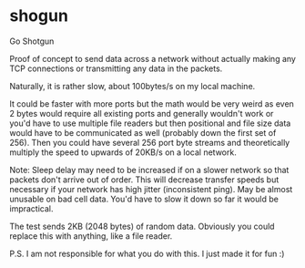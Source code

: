 # shogun
Go Shotgun

Proof of concept to send data across a network without actually making any TCP connections or transmitting any data in the packets.

Naturally, it is rather slow, about 100bytes/s on my local machine.

It could be faster with more ports but the math would be very weird as even 2 bytes would require all existing ports and generally wouldn't work or you'd have to use multiple file readers but then positional and file size data would have to be communicated as well (probably down the first set of 256). Then you could have several 256 port byte streams and theoretically multiply the speed to upwards of 20KB/s on a local network.

Note: Sleep delay may need to be increased if on a slower network so that packets don't arrive out of order.
This will decrease transfer speeds but necessary if your network has high jitter (inconsistent ping).
May be almost unusable on bad cell data. You'd have to slow it down so far it would be impractical.

The test sends 2KB (2048 bytes) of random data.
Obviously you could replace this with anything, like a file reader. 

P.S. I am not responsible for what you do with this. I just made it for fun :) 
